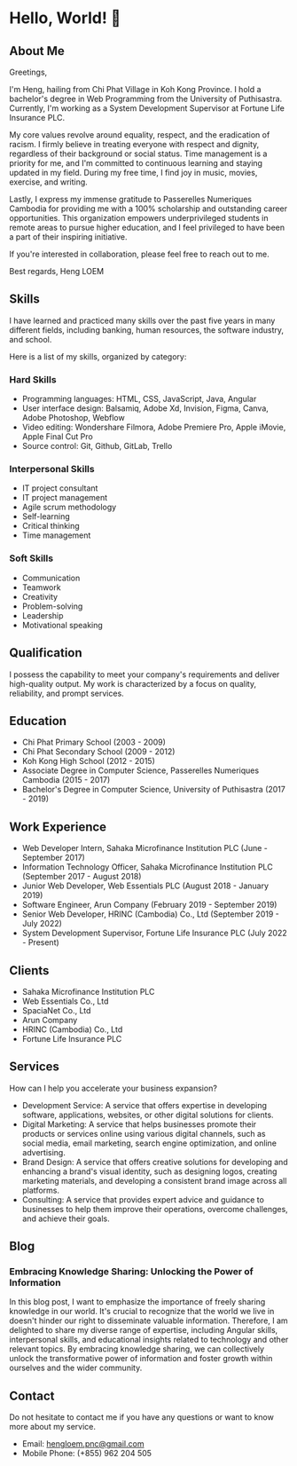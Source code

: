 # Hello, World! 👋

## About Me

Greetings,

I'm Heng, hailing from Chi Phat Village in Koh Kong Province. I hold a bachelor's degree in Web Programming from the University of Puthisastra. Currently, I'm working as a System Development Supervisor at Fortune Life Insurance PLC.

My core values revolve around equality, respect, and the eradication of racism. I firmly believe in treating everyone with respect and dignity, regardless of their background or social status. Time management is a priority for me, and I'm committed to continuous learning and staying updated in my field. During my free time, I find joy in music, movies, exercise, and writing.

Lastly, I express my immense gratitude to Passerelles Numeriques Cambodia for providing me with a 100% scholarship and outstanding career opportunities. This organization empowers underprivileged students in remote areas to pursue higher education, and I feel privileged to have been a part of their inspiring initiative.

If you're interested in collaboration, please feel free to reach out to me.

Best regards,
Heng LOEM

## Skills

I have learned and practiced many skills over the past five years in many different fields, including banking, human resources, the software industry, and school.

Here is a list of my skills, organized by category:

### Hard Skills

- Programming languages: HTML, CSS, JavaScript, Java, Angular
- User interface design: Balsamiq, Adobe Xd, Invision, Figma, Canva, Adobe Photoshop, Webflow
- Video editing: Wondershare Filmora, Adobe Premiere Pro, Apple iMovie, Apple Final Cut Pro
- Source control: Git, Github, GitLab, Trello

### Interpersonal Skills

- IT project consultant
- IT project management
- Agile scrum methodology
- Self-learning
- Critical thinking
- Time management

### Soft Skills

- Communication
- Teamwork
- Creativity
- Problem-solving
- Leadership
- Motivational speaking

## Qualification

I possess the capability to meet your company's requirements and deliver high-quality output. My work is characterized by a focus on quality, reliability, and prompt services.

## Education

- Chi Phat Primary School (2003 - 2009)
- Chi Phat Secondary School (2009 - 2012)
- Koh Kong High School (2012 - 2015)
- Associate Degree in Computer Science, Passerelles Numeriques Cambodia (2015 - 2017)
- Bachelor's Degree in Computer Science, University of Puthisastra (2017 - 2019)

## Work Experience

- Web Developer Intern, Sahaka Microfinance Institution PLC (June - September 2017)
- Information Technology Officer, Sahaka Microfinance Institution PLC (September 2017 - August 2018)
- Junior Web Developer, Web Essentials PLC (August 2018 - January 2019)
- Software Engineer, Arun Company (February 2019 - September 2019)
- Senior Web Developer, HRINC (Cambodia) Co., Ltd (September 2019 - July 2022)
- System Development Supervisor, Fortune Life Insurance PLC (July 2022 - Present)

## Clients

- Sahaka Microfinance Institution PLC
- Web Essentials Co., Ltd
- SpaciaNet Co., Ltd
- Arun Company
- HRINC (Cambodia) Co., Ltd
- Fortune Life Insurance PLC

## Services

How can I help you accelerate your business expansion?

- Development Service: A service that offers expertise in developing software, applications, websites, or other digital solutions for clients.
- Digital Marketing: A service that helps businesses promote their products or services online using various digital channels, such as social media, email marketing, search engine optimization, and online advertising.
- Brand Design: A service that offers creative solutions for developing and enhancing a brand's visual identity, such as designing logos, creating marketing materials, and developing a consistent brand image across all platforms.
- Consulting: A service that provides expert advice and guidance to businesses to help them improve their operations, overcome challenges, and achieve their goals.

## Blog

### Embracing Knowledge Sharing: Unlocking the Power of Information

In this blog post, I want to emphasize the importance of freely sharing knowledge in our world. It's crucial to recognize that the world we live in doesn't hinder our right to disseminate valuable information. Therefore, I am delighted to share my diverse range of expertise, including Angular skills, interpersonal skills, and educational insights related to technology and other relevant topics. By embracing knowledge sharing, we can collectively unlock the transformative power of information and foster growth within ourselves and the wider community.

## Contact

Do not hesitate to contact me if you have any questions or want to know more about my service.

- Email: hengloem.pnc@gmail.com
- Mobile Phone: (+855) 962 204 505
